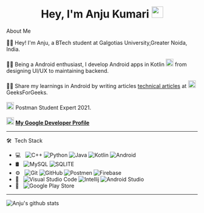 <h1 align="center">Hey, I'm Anju Kumari <img src="https://raw.githubusercontent.com/aemmadi/aemmadi/master/wave.gif" width="30px"></h1> 
 About Me 
 
 👩‍🎓 Hey! I'm Anju, a BTech student at Galgotias University,Greater Noida, India.<br><br>
 👩‍💻 Being a Android enthusiast, I develop Android apps in Kotlin 
<img src ="https://icon2.cleanpng.com/20180712/jwy/kisspng-android-software-development-kotlin-mobile-app-dev-android-programming-5b47975c5aa9f1.4404467115314184603714.jpg" width=20 height=20> from designing UI/UX to maintaining backend.
<br><br>
✍🏻 Share my learnings in Android by writing articles <a href="https://linktr.ee/Anju_">technical articles</a> at 
<img src ="https://media.geeksforgeeks.org/wp-content/cdn-uploads/20190710102234/download3.png" width = 20 height = 20> GeeksForGeeks.<br><br>
<img src="https://api.badgr.io/public/assertions/O1cPYrAgTKaj4D99DJsh3g/image" width =20 height =20> Postman Student Expert 2021.<a href="https://badgr.com/public/assertions/O1cPYrAgTKaj4D99DJsh3g?identity__email=kumarianju.3346%40gmail.com"></a><br><br>
<img src="https://www.gstatic.com/devrel-devsite/prod/v0492b3db79b8927fe2347ea2dc87c471b22f173331622ffd10334837d43ea37f/developers/images/touchicon-180.png" width =20 height = 20> <b><a href="https://developers.google.com/profile/u/115603594137874129307?utm_source=developer.android.com">My Google Developer Profile</a></b>
<hr>

🛠 &nbsp;Tech Stack

- 💻 &nbsp;
  ![C++](https://img.shields.io/badge/C%2B%2B-00599C?style=for-the-badge&logo=c%2B%2B&logoColor=white)
  ![Python](https://img.shields.io/badge/Python-3776AB?style=for-the-badge&logo=python&logoColor=white)
  ![Java](https://img.shields.io/badge/Java-ED8B00?style=for-the-badge&logo=java&logoColor=white)
  ![Kotlin](https://img.shields.io/badge/Kotlin-0095D5?&style=for-the-badge)
  ![Android](https://img.shields.io/badge/Android-3DDC84?style=for-the-badge&logo=android&logoColor=white)
- 🛢 &nbsp;
  ![MySQL](	https://img.shields.io/badge/MySQL-00000F?style=for-the-badge&logo=mysql&logoColor=white)
  ![SQLITE](https://img.shields.io/badge/SQLite-07405E?style=for-the-badge&logo=sqlite&logoColor=white)
- ⚙️ &nbsp;
  ![Git](https://img.shields.io/badge/Git-F05032?style=for-the-badge&logo=git&logoColor=white)
  ![GitHub](https://img.shields.io/badge/GitHub-100000?style=for-the-badge&logo=github&logoColor=white)
  ![Postmen](https://img.shields.io/badge/Postman-FF6C37?style=for-the-badge&logo=Postman&logoColor=white)
  ![Firebase](https://img.shields.io/badge/firebase-ffca28?style=for-the-badge&logo=firebase&logoColor=black)
- 🔧 &nbsp;
  ![Visual Studio Code](https://img.shields.io/badge/Visual_Studio_Code-0078D4?style=for-the-badge&logo=visual%20studio%20code&logoColor=white)
  ![Intellij](https://img.shields.io/badge/IntelliJIDEA-000000.svg?style=for-the-badge&logo=intellij-idea&logoColor=white)
  ![Android Studio](https://img.shields.io/badge/Android_Studio-3DDC84?style=for-the-badge&logo=android-studio&logoColor=white)
- 🛒 &nbsp;
  ![Google Play Store](https://img.shields.io/badge/Google_Play-414141?style=for-the-badge&logo=google-play&logoColor=white)

<hr>

<img align="center" src="https://github-readme-stats.vercel.app/api?username=anju1415&show_icons=true&include_all_commits=true&theme=tokyonight" alt="Anju's      github stats" />
</a> 

